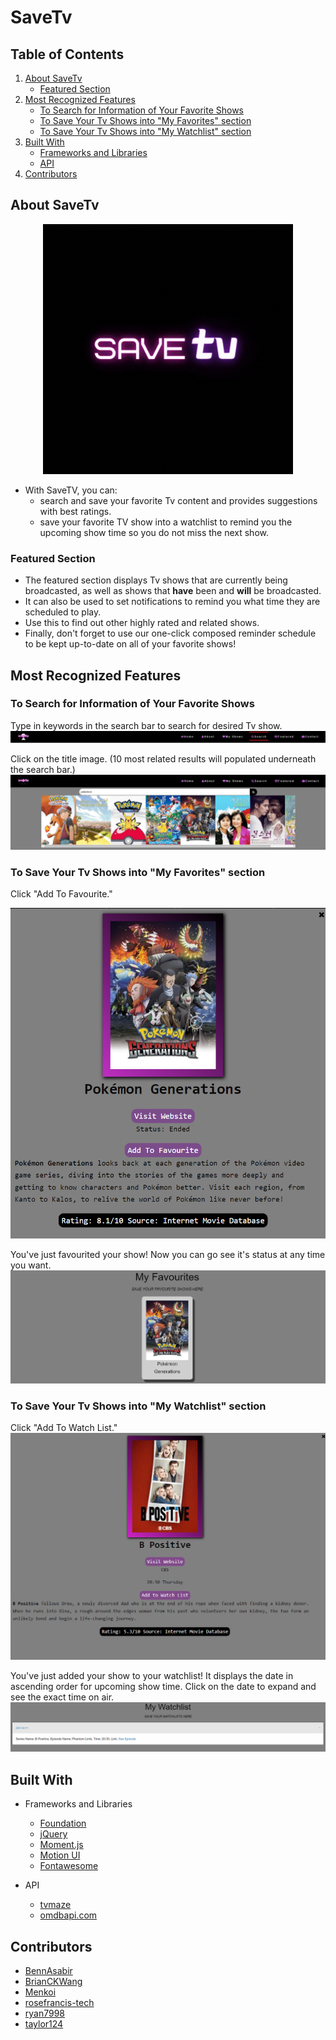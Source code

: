 # SaveTv

## Table of Contents  

1. [About SaveTv](#about-savetv)
    - [Featured Section](#featured-section)
2. [Most Recognized Features](#most-recognized-features)
    - [To Search for Information of Your Favorite Shows](#to-search-for-information-of-your-favorite-shows)
    - [To Save Your Tv Shows into "My Favorites" section](#to-save-your-tv-shows-into-my-favorites-section)
    - [To Save Your Tv Shows into "My Watchlist" section](#to-save-your-tv-shows-into-my-watchlist-section)
3. [Built With](#built-with)
    - [Frameworks and Libraries](#frameworks-and-libraries)
    - [API](#api)
4. [Contributors](#contributors)

<!-- ABOUT SAVETV -->
## About SaveTv

<p align="center">
    <img src="/assets/images/logo.gif" width="400"/>
</p>

* With SaveTV, you can:
  * search and save your favorite Tv content and provides suggestions with best ratings.
  * save your favorite TV show into a watchlist to remind you the upcoming show time so you do not miss the next show. 

<!-- FEATURED SECTION -->
### Featured Section

* The featured section displays Tv shows that are currently being broadcasted, as well as shows that __have__ been and __will__ be broadcasted.
* It can also be used to set notifications to remind you what time they are scheduled to play. 
* Use this to find out other highly rated and related shows.
* Finally, don't forget to use our one-click composed reminder schedule to be kept up-to-date on all of your favorite shows!

## Most Recognized Features
### To Search for Information of Your Favorite Shows

Type in keywords in the search bar to search for desired Tv show.
 ![Search the desired Tv show](/assets/images/examples1.png)

Click on the title image. (10 most related results will populated underneath the search bar.)
 ![Click on the Title](/assets/images/examples2.png)

### To Save Your Tv Shows into "My Favorites" section

Click "Add To Favourite."
<p align="center">
    <img src="/assets/images/examples3.png"/>
</p>

You've just favourited your show! Now you can go see it's status at any time you want.
![My Favorite.](/assets/images/examples4.png)

### To Save Your Tv Shows into "My Watchlist" section
 
Click "Add To Watch List."
 ![Then click "Add To Watch List"](/assets/images/examples5.png)

You've just added your show to your watchlist! It displays the date in ascending order for upcoming show time. Click on the date to expand and see the exact time on air.
![My Watchlist.](/assets/images/examples6.png)

<!-- LANGUAGES USED -->
## Built With

* Frameworks and Libraries
  * [Foundation](https://get.foundation/)
  * [jQuery](https://jquery.com)
  * [Moment.js](https://momentjs.com/)
  * [Motion UI](https://zurb.com/playground/motion-ui)
  * [Fontawesome](https://fontawesome.com/)

* API
  * [tvmaze](https://www.tvmaze.com/)
  * [omdbapi.com](http://www.omdbapi.com/)

## Contributors
  * [BennAsabir](https://github.com/BennAsabir)
  * [BrianCKWang](https://github.com/BrianCKWang)
  * [Menkoi](https://github.com/Menkoi)
  * [rosefrancis-tech](https://github.com/rosefrancis-tech)
  * [ryan7998](https://github.com/ryan7998)
  * [taylor124](https://github.com/taylor124)
